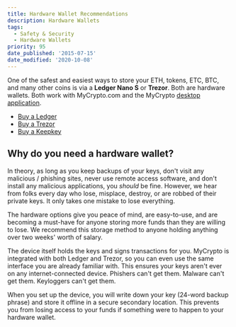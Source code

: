 ```yaml
---
title: Hardware Wallet Recommendations
description: Hardware Wallets
tags:
  - Safety & Security
  - Hardware Wallets
priority: 95
date_published: '2015-07-15'
date_modified: '2020-10-08'
---
```


One of the safest and easiest ways to store your ETH, tokens, ETC, BTC, and many other coins is via a **Ledger Nano S** or **Trezor**. Both are hardware wallets. Both work with MyCrypto.com and the MyCrypto [desktop application](https://download.mycrypto.com/).

- [Buy a Ledger](https://www.ledgerwallet.com/r/1985?path=/products/)
- [Buy a Trezor](https://shop.trezor.io/?offer_id=10&aff_id=1735)
- [Buy a Keepkey](http://keepkey.go2cloud.org/aff_c?offer_id=1&aff_id=4086)

## Why do you need a hardware wallet?

In theory, as long as you keep backups of your keys, don't visit any malicious / phishing sites, never use remote access software, and don't install any malicious applications, you _should_ be fine. However, we hear from folks every day who lose, misplace, destroy, or are robbed of their private keys. It only takes one mistake to lose everything.

The hardware options give you peace of mind, are easy-to-use, and are becoming a must-have for anyone storing more funds than they are willing to lose. We recommend this storage method to anyone holding anything over two weeks' worth of salary.

The device itself holds the keys and signs transactions for you. MyCrypto is integrated with both Ledger and Trezor, so you can even use the same interface you are already familiar with. This ensures your keys aren't ever on any internet-connected device. Phishers can't get them. Malware can't get them. Keyloggers can't get them.

When you set up the device, you will write down your key (24-word backup phrase) and store it offline in a secure secondary location. This prevents you from losing access to your funds if something were to happen to your hardware wallet.
